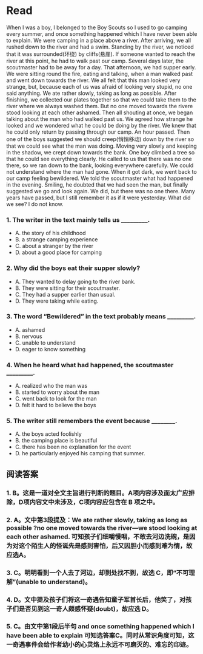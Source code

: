 # Read
When I was a boy, I belonged to the Boy Scouts so I used to go camping every summer, and once something happened which I have never been able to explain.
We were camping in a place above a river. After arriving, we all rushed down to the river and had a swim. Standing by the river, we noticed that it was surrounded(环绕) by cliffs(悬崖). If someone wanted to reach the river at this point, he had to walk past our camp.
Several days later, the scoutmaster had to be away for a day. That afternoon, we had supper early. We were sitting round the fire, eating and talking, when a man walked past and went down towards the river. We all felt that this man looked very strange, but, because each of us was afraid of looking very stupid, no one said anything.
We ate rather slowly, taking as long as possible. After finishing, we collected our plates together so that we could take them to the river where we always washed them. But no one moved towards the rivere stood looking at each other ashamed. Then all shouting at once, we began talking about the man who had walked past us. We agreed how strange he looked and we wondered what he could be doing by the river. We knew that he could only return by passing through our camp.
An hour passed. Then one of the boys suggested we should creep(悄悄移动) down by the river so that we could see what the man was doing. Moving very slowly and keeping in the shadow, we crept down towards the bank. One boy climbed a tree so that he could see everything clearly. He called to us that there was no one there, so we ran down to the bank, looking everywhere carefully. We could not understand where the man had gone.
When it got dark, we went back to our camp feeling bewildered. We told the scoutmaster what had happened in the evening. Smiling, he doubted that we had seen the man, but finally suggested we go and look again. We did, but there was no one there.
Many years have passed, but I still remember it as if it were yesterday. What did we see? I do not know.
### 1. The writer in the text mainly tells us _________.
 * A. the story of his childhood 
 * B. a strange camping experience
 * C. about a stranger by the river 
 * D. about a good place for camping
### 2. Why did the boys eat their supper slowly?
 * A. They wanted to delay going to the river bank.
 * B. They were sitting for their scoutmaster.
 * C. They had a supper earlier than usual.
 * D. They were taking while eating.
### 3. The word “Bewildered” in the text probably means _________.
 * A. ashamed 
 * B. nervous
 * C. unable to understand 
 * D. eager to know something
### 4. When he heard what had happened, the scoutmaster _________.
 * A. realized who the man was 
 * B. started to worry about the man
 * C. went back to look for the man 
 * D. felt it hard to believe the boys
### 5. The writer still remembers the event because ________.
 * A. the boys acted foolishly
 * B. the camping place is beautiful
 * C. there has been no explanation for the event
 * D. he particularly enjoyed his camping that summer.
## 阅读答案
### 1. B。这是一道对全文主旨进行判断的题目。A项内容涉及面太广应排除，D项内容文中未涉及，C项内容应包含在 B 项之中。
### 2. A。文中第3段提及：We ate rather slowly, taking as long as possible ?no one moved towards the river—we stood looking at each other ashamed. 可知孩子们细嚼慢咽，不敢去河边洗碗，是因为对这个陌生人的怪诞先是感到害怕，后又因胆小而感到难为情，故应选A。
### 3. C。明明看到一个人去了河边，却到处找不到，故选 C，即“不可理解”(unable to understand)。
### 4. D。文中提及孩子们将这一奇遇告知童子军首长后，他笑了，对孩子们是否见到这一奇人颇感怀疑(doubt)，故应选 D。
### 5. C。由文中第1段后半句 and once something happened which I have been able to explain 可知选答案C。同时从常识角度可知，这一奇遇事件会给作者幼小的心灵烙上永远不可磨灭的、难忘的印迹。

